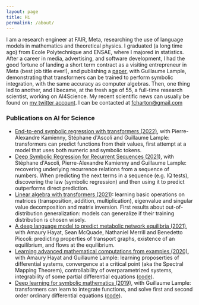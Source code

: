 ```yaml
---
layout: page
title: Hi
permalink: /about/
---
```


I am a research engineer at FAIR, Meta, researching the use of language models in mathematics and theoretical physics. I graduated (a long time ago) from Ecole Polytechnique and ENSAE, where I majored in statistics. After a career in media, advertising, and software development, I had the good fortune of landing a short term contract as a visiting entrepreneur in Meta (best job title ever!), and publishing a [paper](https://arxiv.org/abs/1912.01412), with Guillaume Lample, demonstrating that transformers can be trained to perform symbolic integration, with the same accuracy as computer algebras. Then, one thing led to another, and I became, at the fresh age of 55, a full-time research scientist, working on AI4Science. My recent scientific news can usually be found on [my twitter account](https://twitter.com/f_charton). I can be contacted at [fcharton@gmail.com](mailto:fcharton@gmail.com)

### Publications on AI for Science

* [End-to-end symbolic regression with transformers (2022)](https://arxiv.org/abs/2204.10532), with Pierre-Alexandre Kamienny, Stéphane d'Ascoli and Guillaume Lample: transformers can predict functions from their values, first attempt at a model that uses both numeric and symbolic tokens.
* [Deep Symbolic Regression for Recurrent Sequences (2021)](https://arxiv.org/abs/2201.04600), with Stéphane d'Ascoli, Pierre-Alexandre Kamienny and Guillaume Lample: recovering underlying recurrence relations from a sequence of numbers. When predicting the next terms in a sequence (e.g. IQ tests), discovering the law (symbolic regression) and then using it to predict outperforms direct prediction. 
* [Linear algebra with transformers (2021)](https://arxiv.org/abs/2112.01898): learning basic operations on matrices (transposition, addition, multiplication), eigenvalue and singular value decomposition and matrix inversion. First results about out-of-distribution generalization: models can generalize if their training distribution is chosen wisely.
* [A deep language model to predict metabolic network equilibria (2021)](https://arxiv.org/abs/2112.03588), with Amaury Hayat, Sean McQuade, Nathaniel Merrill and Benedetto Piccoli: predicting properties of transport graphs, existence of an equilibrium, and flows at the equilibrium.
* [Learning advanced mathematical computations from examples (2020)](https://arxiv.org/abs/2006.06462), with Amaury Hayat and Guillaume Lample: learning proposerties of differential systems, convergence at a critical point (aka the Spectral Mapping Theorem), controllability of overparametrized systems, integrability of some partial differential equations ([code](https://github.com/facebookresearch/MathsFromExamples)). 
* [Deep learning for symbolic mathematics (2019)](https://arxiv.org/abs/1912.01412), with Guillaume Lample: transformers can learn to integrate functions, and solve first and second order ordinary differential equations ([code](https://github.com/facebookresearch/SymbolicMathematics)).

